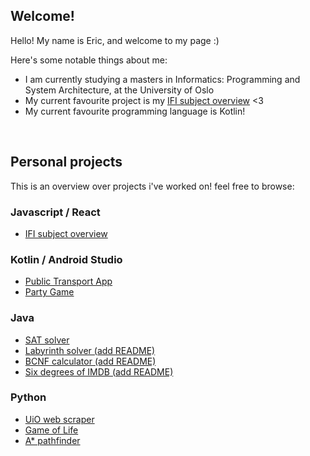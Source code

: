 
## Welcome!

Hello! My name is Eric, and welcome to my page :)

Here's some notable things about me:
- I am currently studying a masters in Informatics: Programming and System Architecture, at the University of Oslo
- My current favourite project is my [IFI subject overview](https://github.com/EricSvebakk/Projects/tree/main/public/React/Subject-page) <3
- My current favourite programming language is Kotlin!

<br>

## Personal projects
This is an overview over projects i've worked on! feel free to browse:

### Javascript / React
* [IFI subject overview](https://github.com/EricSvebakk/Projects/tree/main/public/React/Subject-page)

### Kotlin / Android Studio
* [Public Transport App](https://github.com/EricSvebakk/Project-EPTA)
* [Party Game](https://github.com/EricSvebakk/PartyGame)

### Java
* [SAT solver](https://github.com/EricSvebakk/Projects/tree/main/public/Java/SAT%20solver)
* [Labyrinth solver (add README)](https://github.com/EricSvebakk/Projects/tree/main/public/Java/Labyrinth%20solver)
* [BCNF calculator (add README)](https://github.com/EricSvebakk/Projects/tree/main/public/Java/BCNF%20calculator)
* [Six degrees of IMDB (add README)](https://github.com/EricSvebakk/Projects/tree/main/public/Java/Six%20degrees%20of%20IMDB)

### Python
* [UiO web scraper](https://github.com/EricSvebakk/Projects/tree/main/public/Python/uio%20web%20scraper)
* [Game of Life](https://github.com/EricSvebakk/Projects/tree/main/public/Python/game%20of%20life)
* [A* pathfinder](https://github.com/EricSvebakk/Projects/tree/main/public/Python/astar_maze)


